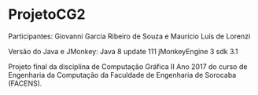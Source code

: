 # ProjetoCG2
Participantes: Giovanni Garcia Ribeiro de Souza e Maurício Luís de Lorenzi

Versão do Java e JMonkey: Java 8 update 111 jMonkeyEngine 3 sdk 3.1

Projeto final da disciplina de Computação Gráfica II Ano 2017 do curso de Engenharia da Computação da Faculdade de Engenharia de Sorocaba (FACENS).
